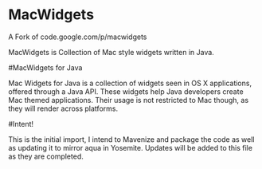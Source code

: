 # MacWidgets

A Fork of code.google.com/p/macwidgets

MacWidgets is Collection of Mac style widgets written in Java.

#MacWidgets for Java

Mac Widgets for Java is a collection of widgets seen in OS X applications, offered through a Java API. 
These widgets help Java developers create Mac themed applications. 
Their usage is not restricted to Mac though, as they will render across platforms.

#Intent!

This is the initial import, I intend to Mavenize and package the code as well as updating it
to mirror aqua in Yosemite. Updates will be added to this file as they are completed.
